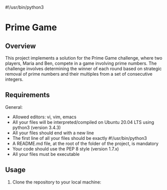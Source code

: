 #!/usr/bin/python3

# Prime Game

## Overview
This project implements a solution for the Prime Game challenge, where two players, Maria and Ben, compete in a game involving prime numbers. The challenge involves determining the winner of each round based on strategic removal of prime numbers and their multiples from a set of consecutive integers.

## Requirements
General:
- Allowed editors: vi, vim, emacs
- All your files will be interpreted/compiled on Ubuntu 20.04 LTS using python3 (version 3.4.3)
- All your files should end with a new line
- The first line of all your files should be exactly #!/usr/bin/python3
- A README.md file, at the root of the folder of the project, is mandatory
- Your code should use the PEP 8 style (version 1.7.x)
- All your files must be executable

## Usage
1. Clone the repository to your local machine:
